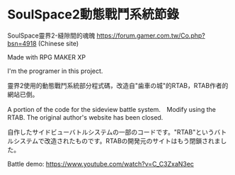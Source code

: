 # SoulSpace2動態戰鬥系統節錄

SoulSpace靈界2-縫隙間的魂魄
https://forum.gamer.com.tw/Co.php?bsn=4918 (Chinese site)

Made with RPG MAKER XP

I'm the programer in this project.



靈界2使用的動態戰鬥系統部分程式碼，改造自"歯車の城"的RTAB，RTAB作者的網站已倒。

A portion of the code for the sideview battle system.　Modify using the RTAB. The original author's website has been closed.

自作したサイドビューバトルシステムの一部のコードです。"RTAB"というバトルシステムで改造されたものです。RTABの開発元のサイトはもう閉鎖されました。


Battle demo:
https://www.youtube.com/watch?v=C_C3ZxaN3ec
